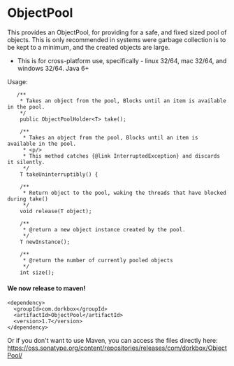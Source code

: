 ObjectPool
==========

This provides an ObjectPool, for providing for a safe, and fixed sized pool of objects. This is only recommended in systems were garbage collection is to be kept to a minimum, and the created objects are large.


- This is for cross-platform use, specifically - linux 32/64, mac 32/64, and windows 32/64. Java 6+


Usage:
```
   /**
    * Takes an object from the pool, Blocks until an item is available in the pool.
    */
    public ObjectPoolHolder<T> take();

    /**
     * Takes an object from the pool, Blocks until an item is available in the pool.
     * <p/>
     * This method catches {@link InterruptedException} and discards it silently.
     */
    T takeUninterruptibly() {

    /**
     * Return object to the pool, waking the threads that have blocked during take()
     */
    void release(T object);

    /**
     * @return a new object instance created by the pool.
     */
    T newInstance();

    /**
     * @return the number of currently pooled objects
     */
    int size();
```


<h4>We now release to maven!</h4> 

```
<dependency>
  <groupId>com.dorkbox</groupId>
  <artifactId>ObjectPool</artifactId>
  <version>1.7</version>
</dependency>
```

Or if you don't want to use Maven, you can access the files directly here:  
https://oss.sonatype.org/content/repositories/releases/com/dorkbox/ObjectPool/



